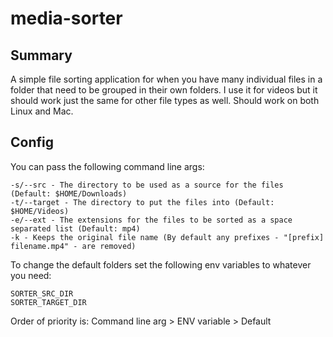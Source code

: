 # media-sorter 

## Summary
A simple file sorting application for when you have many individual files in a folder that need to be grouped in their
own folders. I use it for videos but it should work just the same for other file types as well.
Should work on both Linux and Mac.

## Config

You can pass the following command line args:
```
-s/--src - The directory to be used as a source for the files (Default: $HOME/Downloads)
-t/--target - The directory to put the files into (Default: $HOME/Videos)
-e/--ext - The extensions for the files to be sorted as a space separated list (Default: mp4)
-k - Keeps the original file name (By default any prefixes - "[prefix] filename.mp4" - are removed)
```

To change the default folders set the following env variables to whatever you need:
```
SORTER_SRC_DIR
SORTER_TARGET_DIR
```
Order of priority is: Command line arg > ENV variable > Default

